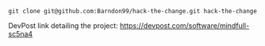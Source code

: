  `git clone git@github.com:Barndon99/hack-the-change.git hack-the-change`

 DevPost link detailing the project: https://devpost.com/software/mindfull-sc5na4
